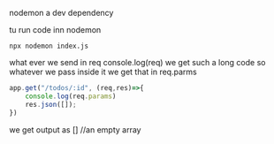 nodemon a dev dependency 

tu run code inn nodemon  
```
npx nodemon index.js
```

what ever we send in req console.log(req)  we get such a long code 
so whatever we pass inside it we get that in req.parms

```js
app.get("/todos/:id", (req,res)=>{
    console.log(req.params)
    res.json([]);
})
```

we get output as []  //an empty array